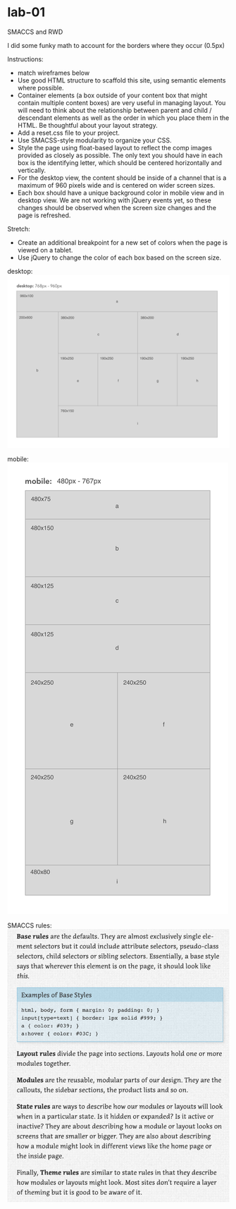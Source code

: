 # lab-01
SMACCS and RWD

I did some funky math to account for the borders where they occur (0.5px)


Instructions: 
+ match wireframes below
+ Use good HTML structure to scaffold this site, using semantic elements where possible.
+ Container elements (a box outside of your content box that might contain multiple content boxes) are very useful in managing layout. You will need to think about the relationship between parent and child / descendant elements as well as the order in which you place them in the HTML. Be thoughtful about your layout strategy.
+ Add a reset.css file to your project.
+ Use SMACSS-style modularity to organize your CSS.
+ Style the page using float-based layout to reflect the comp images provided as closely as possible. The only text you should have in each box is the identifying letter, which should be centered horizontally and vertically.
+ For the desktop view, the content should be inside of a channel that is a maximum of 960 pixels wide and is centered on wider screen sizes.
+ Each box should have a unique background color in mobile view and in desktop view. We are not working with jQuery events yet, so these changes should be observed when the screen size changes and the page is refreshed.

Stretch: 
+ Create an additional breakpoint for a new set of colors when the page is viewed on a tablet.
+ Use jQuery to change the color of each box based on the screen size.

desktop:
![mobile wireframe](./img/desktop-view.png)

mobile:
![mobile wireframe](./img/mobile-view.png)

SMACCS rules:
![SMACCS](./img/SMACSS-rules.png)

